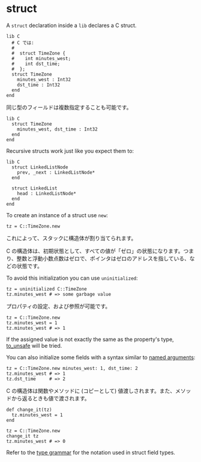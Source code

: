 # struct

A `struct` declaration inside a `lib` declares a C struct.

```crystal
lib C
  # C では:
  #
  #  struct TimeZone {
  #    int minutes_west;
  #    int dst_time;
  #  };
  struct TimeZone
    minutes_west : Int32
    dst_time : Int32
  end
end
```

同じ型のフィールドは複数指定することも可能です。

```crystal
lib C
  struct TimeZone
    minutes_west, dst_time : Int32
  end
end
```

Recursive structs work just like you expect them to:

```crystal
lib C
  struct LinkedListNode
    prev, _next : LinkedListNode*
  end

  struct LinkedList
    head : LinkedListNode*
  end
end
```

To create an instance of a struct use `new`:

```crystal
tz = C::TimeZone.new
```

これによって、スタックに構造体が割り当てられます。

C の構造体は、初期状態として、すべての値が「ゼロ」の状態になります。つまり、整数と浮動小数点数はゼロで、ポインタはゼロのアドレスを指している、などの状態です。

To avoid this initialization you can use `uninitialized`:

```crystal
tz = uninitialized C::TimeZone
tz.minutes_west # => some garbage value
```

プロパティの設定、および参照が可能です。

```crystal
tz = C::TimeZone.new
tz.minutes_west = 1
tz.minutes_west # => 1
```

If the assigned value is not exactly the same as the property's type, [to_unsafe](to_unsafe.html) will be tried.

You can also initialize some fields with a syntax similar to [named arguments](../default_and_named_arguments.html):

```crystal
tz = C::TimeZone.new minutes_west: 1, dst_time: 2
tz.minutes_west # => 1
tz.dst_time     # => 2
```

C の構造体は関数やメソッドに (コピーとして) 値渡しされます。また、メソッドから返るときも値で渡されます。

```crystal
def change_it(tz)
  tz.minutes_west = 1
end

tz = C::TimeZone.new
change_it tz
tz.minutes_west # => 0
```

Refer to the [type grammar](../type_grammar.html) for the notation used in struct field types.
